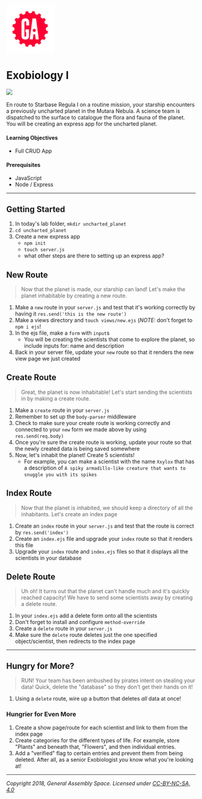 [![General Assembly Logo](/ga_cog.png)](https://generalassemb.ly)

# Exobiology I

![](https://i.imgur.com/naenSjp.png)

En route to Starbase Regula I on a routine mission, your starship encounters a previously uncharted planet in the Mutara Nebula. A science team is dispatched to the surface to catalogue the flora and fauna of the planet. You will be creating an express app for the uncharted planet.

#### Learning Objectives

- Full CRUD App

#### Prerequisites

- JavaScript
- Node / Express

---

## Getting Started

1. In today's lab folder, `mkdir uncharted_planet`
1. `cd uncharted_planet`
1. Create a new express app
    - `npm init`
    - `touch server.js`
    - what other steps are there to setting up an express app?

## New Route 

> Now that the planet is made, our starship can land! Let's make the planet inhabitable by creating a new route.

1. Make a `new` route in your `server.js` and test that it's working correctly by having it `res.send('this is the new route')`
1. Make a views directory and `touch views/new.ejs` (_NOTE:_ don't forget to `npm i ejs`!
1. In the ejs file, make a `form` with `input`s 
    - You will be creating the scientists that come to explore the planet, so include inputs for: name and description
1. Back in your server file, update your `new` route so that it renders the new view page we just created

## Create Route

> Great, the planet is now inhabitable! Let's start sending the scientists in by making a create route.

1. Make a `create` route in your `server.js` 
1. Remember to set up the `body-parser` middleware 
1. Check to make sure your create route is working correctly and connected to your `new` form we made above by using `res.send(req.body)`
1. Once you're sure the create route is working, update your route so that the newly created data is being saved somewhere
1. Now, let's inhabit the planet! Create 5 scientists! 
    - For example, you can make a scientist with the name `Xxylox` that has a description of `A spiky armadillo-like creature that wants to snuggle you with its spikes`

## Index Route

> Now that the planet is inhabited, we should keep a directory of all the inhabitants. Let's create an index page

1. Create an `index` route in your `server.js` and test that the route is correct by `res.send('index')`
1. Create an `index.ejs` file and upgrade your `index` route so that it renders this file
1. Upgrade your `index` route and `index.ejs` files so that it displays all the scientists in your database

## Delete Route 

> Uh oh! It turns out that the planet can't handle much and it's quickly reached capacity! We have to send some scientists away by creating a delete route.

1. In your `index.ejs` add a delete form onto all the scientists 
1. Don't forget to install and configure `method-override`
1. Create a `delete` route in your `server.js` 
1. Make sure the `delete` route deletes just the one specified object/scientist, then redirects to the index page

<hr>

## Hungry for More? 

> RUN! Your team has been ambushed by pirates intent on stealing your data! Quick, delete the "database" so they don't get their hands on it!

1. Using a `delete` route, wire up a button that deletes _all_ data at once!

### Hungrier for Even More

1. Create a show page/route for each scientist and link to them from the index page
1. Create categories for the different types of life. For example, store "Plants" and beneath that, "Flowers", and then individual entries.
1. Add a "verified" flag to certain entries and prevent them from being deleted. After all, as a senior Exobiologist _you_ know what you're looking at!
---

*Copyright 2018, General Assembly Space. Licensed under [CC-BY-NC-SA, 4.0](https://creativecommons.org/licenses/by-nc-sa/4.0/)*
